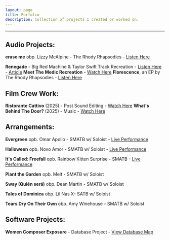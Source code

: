 ```yaml
---
layout: page
title: Porfolio
description: Collection of projects I created or worked on.
---
```

---
## Audio Projects:
**erase me** obp. Lizzy McAlpine - The Rhody Rhapsodies - [Listen Here](https://www.youtube.com/watch?v=wZox9goacFc)

**Renegade** - Big Red Machine & Taylor Swift Track Recreation - [Listen Here](https://www.youtube.com/watch?v=Orf_wNaLe0E) - [Article](https://jacobduhaime.com/renegade-cover)
**Meet The Medic Recreation** - [Watch Here](https://www.youtube.com/watch?v=uBUdsd4OX3I) 
**Florescence**, an EP by The Rhody Rhapsodies - [Listen Here](https://youtube.com/playlist?list=PLxjd5e_Pwvxsrbher2lGJZ2g6GSgD9VHF&si=n75z6ewwaZeOq2o0)

## Film Crew Work:
**Ristorante Cattivo** (2025) - Post Sound Editing - [Watch Here](https://www.youtube.com/watch?v=bfdkrwFEB1I)
**What's Behind The Door?** (2025) - Music - [Watch Here](https://www.youtube.com/watch?v=WgW8jNVxoxY)

## Arrangements:

**Evergreen** opb. Omar Apollo - SMATB w/ Soloist - [Live Performance](https://www.youtube.com/live/3TwBiZtHJ8Q?si=N6_b8j68LlsHH5vR&t=4236)

**Halloween** opb. Novo Amor - SMATB w/ Soloist - [Live Performance](https://youtu.be/QanpYi5yvQg)

**It's Called: Freefall** opb. Rainbow Kitten Surprise - SMATB - [Live Performance](https://www.youtube.com/live/OgYp_3uL1PY?si=1UeCO0uAn1VrczMj&t=2631)

**Plant the Garden** opb. Melt - SMATB w/ Soloist

**Sway (Quién será)** obp. Dean Martin - SMATB w/ Soloist

**Tales of Dominica** obp. Lil Nas X- SATB w/ Soloist

**Tears Dry On Their Own** obp. Amy Winehouse - SMATB w/ Soloist

## Software Projects:
**Women Composer Exposure** - Database Project - [View Database Map](https://storymaps.arcgis.com/stories/ad88d7df6b094072bd741f2ff18d0751)
